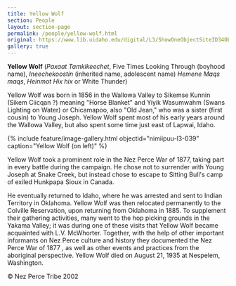 ```yaml
---
title: Yellow Wolf
section: People
layout: section-page
permalink: /people/yellow-wolf.html
original: https://www.lib.uidaho.edu/digital/L3/ShowOneObjectSiteID34ObjectID226.html
gallery: true
---
```


**Yellow Wolf** (_Paxaat Tamkikeechet_, Five Times Looking Through (boyhood name), _Ineechekoostin_ (inherited name, adolescent name) _Hemene Maqs maqs_, _Heinmot Hix hix_ or White Thunder)

Yellow Wolf was born in 1856 in the Wallowa Valley to Sikemse Kunnin (Sikem Ciicqan ?) meaning "Horse Blanket" and Yiyik Wasumwahm (Swans Lighting on Water) or Chicamapoo, also "Old Jean," who was a sister (first cousin) to Young Joseph. Yellow Wolf spent most of his early years around the Wallowa Valley, but also spent some time just east of Lapwai, Idaho.

{% include feature/image-gallery.html objectid="nimiipuu-l3-039" caption="Yellow Wolf (on left)" %}

Yellow Wolf took a prominent role in the Nez Perce War of 1877, taking part in every battle during the campaign. He chose not to surrender with Young Joseph at Snake Creek, but instead chose to escape to Sitting Bull's camp of exiled Hunkpapa Sioux in Canada.

He eventually returned to Idaho, where he was arrested and sent to Indian Territory in Oklahoma. Yellow Wolf was then relocated permanently to the Colville Reservation, upon returning from Oklahoma in 1885. To supplement their gathering activities, many went to the hop picking grounds in the Yakama Valley; it was during one of these visits that Yellow Wolf became acquainted with L.V. McWhorter. Together, with the help of other important informants on Nez Perce culture and history they documented the Nez Perce War of 1877 , as well as other events and practices from the aboriginal perspective. Yellow Wolf died on August 21, 1935 at Nespelem, Washington.

© Nez Perce Tribe 2002
